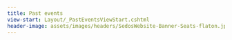 ```yaml
---
title: Past events
view-start: Layout/_PastEventsViewStart.cshtml
header-image: assets/images/headers/SedosWebsite-Banner-Seats-flaton.jpg
---
```

